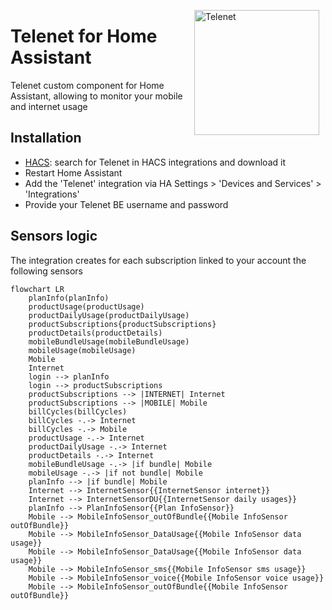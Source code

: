 <img src="https://github.com/geertmeersman/telenet/raw/main/images/brand/logo.png"
     alt="Telenet"
     align="right" 
     style="width: 200px;margin-right: 10px;" />
# Telenet for Home Assistant

Telenet custom component for Home Assistant, allowing to monitor your mobile and internet usage

## Installation
- [HACS](https://hacs.xyz/): search for Telenet in HACS integrations and download it
- Restart Home Assistant
- Add the 'Telenet' integration via HA Settings > 'Devices and Services' > 'Integrations'
- Provide your Telenet BE username and password

## Sensors logic
The integration creates for each subscription linked to your account the following sensors
```mermaid
flowchart LR
    planInfo(planInfo)
    productUsage(productUsage)
    productDailyUsage(productDailyUsage)
    productSubscriptions{productSubscriptions}
    productDetails(productDetails)
    mobileBundleUsage(mobileBundleUsage)
    mobileUsage(mobileUsage)
    Mobile
    Internet
    login --> planInfo
    login --> productSubscriptions
    productSubscriptions --> |INTERNET| Internet
    productSubscriptions --> |MOBILE| Mobile
    billCycles(billCycles)
    billCycles -.-> Internet
    billCycles -.-> Mobile
    productUsage -.-> Internet
    productDailyUsage -.-> Internet
    productDetails -.-> Internet
    mobileBundleUsage -.-> |if bundle| Mobile
    mobileUsage -.-> |if not bundle| Mobile
    planInfo --> |if bundle| Mobile
    Internet --> InternetSensor{{InternetSensor internet}}
    Internet --> InternetSensorDU{{InternetSensor daily usages}}
    planInfo --> PlanInfoSensor{{Plan InfoSensor}}
    Mobile --> MobileInfoSensor_outOfBundle{{Mobile InfoSensor outOfBundle}}
    Mobile --> MobileInfoSensor_DataUsage{{Mobile InfoSensor data usage}}
    Mobile --> MobileInfoSensor_DataUsage{{Mobile InfoSensor data usage}}
    Mobile --> MobileInfoSensor_sms{{Mobile InfoSensor sms usage}}
    Mobile --> MobileInfoSensor_voice{{Mobile InfoSensor voice usage}}
    Mobile --> MobileInfoSensor_outOfBundle{{Mobile InfoSensor outOfBundle}}
```
